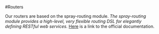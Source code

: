 #Routers

Our routers are based on the spray-routing module.
*The spray-routing module provides a high-level, very flexible routing DSL for elegantly defining RESTful web services.* [Here](http://spray.io/documentation/1.2.2/spray-routing/) is a link to the official documentation.